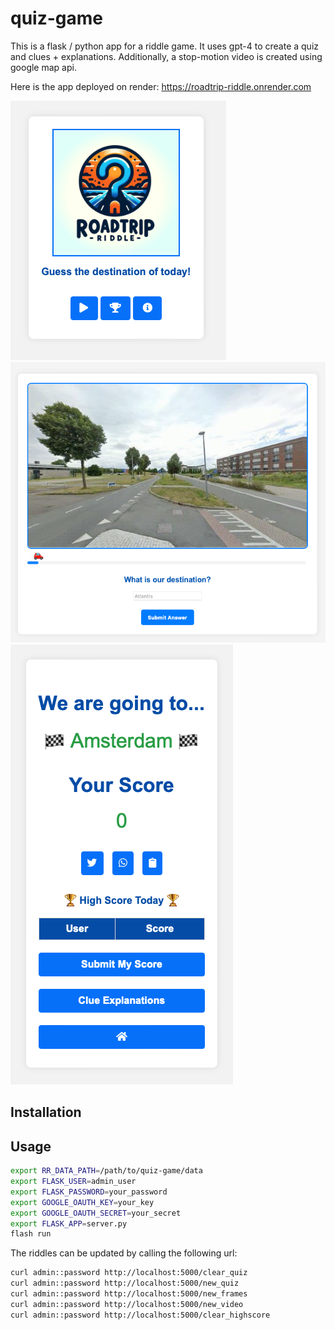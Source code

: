 # quiz-game

This is a flask / python app for a riddle game. It uses gpt-4 to create a quiz and clues + explanations. Additionally, 
a stop-motion video is created using google map api. 

Here is the app deployed on render: https://roadtrip-riddle.onrender.com

<img src="misc/home_page.png">
<img src="misc/quiz_page.png">
<img src="misc/score_page.png">


## Installation

## Usage
```bash
export RR_DATA_PATH=/path/to/quiz-game/data
export FLASK_USER=admin_user
export FLASK_PASSWORD=your_password
export GOOGLE_OAUTH_KEY=your_key
export GOOGLE_OAUTH_SECRET=your_secret
export FLASK_APP=server.py
flash run
```

The riddles can be updated by calling the following url:
```bash
curl admin::password http://localhost:5000/clear_quiz
curl admin::password http://localhost:5000/new_quiz
curl admin::password http://localhost:5000/new_frames
curl admin::password http://localhost:5000/new_video
curl admin::password http://localhost:5000/clear_highscore 
```

